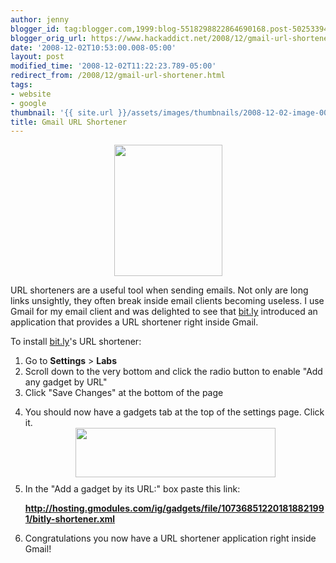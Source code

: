 ```yaml
---
author: jenny
blogger_id: tag:blogger.com,1999:blog-5518298822864690168.post-5025339423261403473
blogger_orig_url: https://www.hackaddict.net/2008/12/gmail-url-shortener.html
date: '2008-12-02T10:53:00.008-05:00'
layout: post
modified_time: '2008-12-02T11:22:23.789-05:00'
redirect_from: /2008/12/gmail-url-shortener.html
tags:
- website
- google
thumbnail: '{{ site.url }}/assets/images/thumbnails/2008-12-02-image-0000.png'
title: Gmail URL Shortener
---
```


<img alt="" border="0" id="BLOGGER_PHOTO_ID_5275223977709884834" src="{{ site.url }}/assets/images/posts/2008-12-02-image-0000.png" style="margin: 0px auto 10px; display: block; text-align: center;  width: 173px; height: 210px;"/>

URL shorteners are a useful tool when sending emails.  Not only are long links unsightly, they often break inside email clients becoming useless.  I use Gmail for my email client and was delighted to see that <a href="http://www.bit.ly/">bit.ly</a> introduced an application that provides a URL shortener right inside Gmail.



To install <a href="http://www.bit.ly/">bit.ly</a>'s URL shortener:



<ol><li>Go to <b>Settings</b> &gt; <b>Labs</b></li><li>Scroll down to the very bottom and click the radio button to enable "<span class="jwjW1c">Add any gadget by URL"</span></li><li><span class="jwjW1c">Click "Save Changes" at the bottom of the page

</span></li><li><span class="jwjW1c">You should now have a gadgets tab at the top of the settings page.  Click it.</span><img alt="" border="0" id="BLOGGER_PHOTO_ID_5275223591791369314" src="{{ site.url }}/assets/images/posts/2008-12-02-image-0001.png" style="margin: 0px auto 10px; display: block; text-align: center;  width: 320px; height: 79px;"/></li><li><span class="jwjW1c">In the <span style="font-size:100%;">"</span></span><span style="font-size:100%;">Add a gadget by its URL:" box</span> paste this link: 

<span class="jwjW1c"><b>http://hosting.gmodules.com/ig/gadgets/file/107368512201818821991/bitly-shortener.xml</b></span>

</li><li><span class="jwjW1c">Congratulations you now have a URL shortener application right inside Gmail!

</span></li></ol>